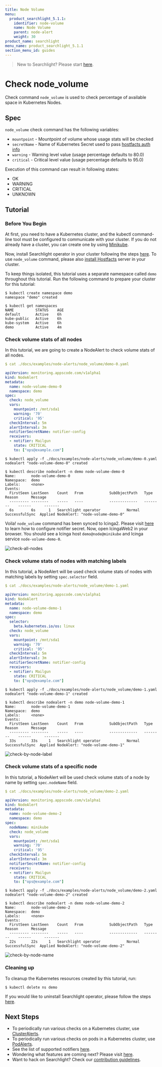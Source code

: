 ```yaml
---
title: Node Volume
menu:
  product_searchlight_5.1.1:
    identifier: node-volume
    name: Node Volume
    parent: node-alert
    weight: 30
product_name: searchlight
menu_name: product_searchlight_5.1.1
section_menu_id: guides
---
```


> New to Searchlight? Please start [here](/products/searchlight/5.1.1/concepts/README).

# Check node_volume

Check command `node_volume` is used to check percentage of available space in Kubernetes Nodes.

## Spec
`node_volume` check command has the following variables:

- `mountpoint` - Mountpoint of volume whose usage stats will be checked
- `secretName` - Name of Kubernetes Secret used to pass [hostfacts auth info](/products/searchlight/5.1.1/setup/hostfacts#create-hostfacts-secret)
- `warning` - Warning level value (usage percentage defaults to 80.0)
- `critical` - Critical level value (usage percentage defaults to 95.0)

Execution of this command can result in following states:

- OK
- WARNING
- CRITICAL
- UNKNOWN


## Tutorial

### Before You Begin
At first, you need to have a Kubernetes cluster, and the kubectl command-line tool must be configured to communicate with your cluster. If you do not already have a cluster, you can create one by using [Minikube](https://github.com/kubernetes/minikube).

Now, install Searchlight operator in your cluster following the steps [here](/products/searchlight/5.1.1/setup/install). To use `node_volume` command, please also [install Hostfacts](/products/searchlight/5.1.1/setup/hostfacts) server in your cluster.

To keep things isolated, this tutorial uses a separate namespace called `demo` throughout this tutorial. Run the following command to prepare your cluster for this tutorial:

```console
$ kubectl create namespace demo
namespace "demo" created

$ kubectl get namespaces
NAME          STATUS    AGE
default       Active    6h
kube-public   Active    6h
kube-system   Active    6h
demo          Active    4m
```

### Check volume stats of all nodes
In this tutorial, we are going to create a NodeAlert to check volume stats of all nodes.
```yaml
$ cat ./docs/examples/node-alerts/node_volume/demo-0.yaml

apiVersion: monitoring.appscode.com/v1alpha1
kind: NodeAlert
metadata:
  name: node-volume-demo-0
  namespace: demo
spec:
  check: node_volume
  vars:
    mountpoint: /mnt/sda1
    warning: '70'
    critical: '95'
  checkInterval: 5m
  alertInterval: 3m
  notifierSecretName: notifier-config
  receivers:
  - notifier: Mailgun
    state: CRITICAL
    to: ["ops@example.com"]
```
```console
$ kubectl apply -f ./docs/examples/node-alerts/node_volume/demo-0.yaml
nodealert "node-volume-demo-0" created

$ kubectl describe nodealert -n demo node-volume-demo-0
Name:		node-volume-demo-0
Namespace:	demo
Labels:		<none>
Events:
  FirstSeen	LastSeen	Count	From			SubObjectPath	Type		Reason		Message
  ---------	--------	-----	----			-------------	--------	------		-------
  6s		6s		1	Searchlight operator			Normal		SuccessfulSync	Applied NodeAlert: "node-volume-demo-0"
```

Voila! `node_volume` command has been synced to Icinga2. Please visit [here](/products/searchlight/5.1.1/guides/notifiers) to learn how to configure notifier secret. Now, open IcingaWeb2 in your browser. You should see a Icinga host `demo@node@minikube` and Icinga service `node-volume-demo-0`.

![check-all-nodes](/products/searchlight/5.1.1/images/node-alerts/node_volume/demo-0.png)


### Check volume stats of nodes with matching labels
In this tutorial, a NodeAlert will be used check volume stats of nodes with matching labels by setting `spec.selector` field.

```yaml
$ cat ./docs/examples/node-alerts/node_volume/demo-1.yaml

apiVersion: monitoring.appscode.com/v1alpha1
kind: NodeAlert
metadata:
  name: node-volume-demo-1
  namespace: demo
spec:
  selector:
    beta.kubernetes.io/os: linux
  check: node_volume
  vars:
    mountpoint: /mnt/sda1
    warning: '70'
    critical: '95'
  checkInterval: 5m
  alertInterval: 3m
  notifierSecretName: notifier-config
  receivers:
  - notifier: Mailgun
    state: CRITICAL
    to: ["ops@example.com"]
```
```console
$ kubectl apply -f ./docs/examples/node-alerts/node_volume/demo-1.yaml
nodealert "node-volume-demo-1" created

$ kubectl describe nodealert -n demo node-volume-demo-1
Name:		node-volume-demo-1
Namespace:	demo
Labels:		<none>
Events:
  FirstSeen	LastSeen	Count	From			SubObjectPath	Type		Reason		Message
  ---------	--------	-----	----			-------------	--------	------		-------
  33s		33s		1	Searchlight operator			Normal		SuccessfulSync	Applied NodeAlert: "node-volume-demo-1"
```
![check-by-node-label](/products/searchlight/5.1.1/images/node-alerts/node_volume/demo-1.png)


### Check volume stats of a specific node
In this tutorial, a NodeAlert will be used check volume stats of a node by name by setting `spec.nodeName` field.

```yaml
$ cat ./docs/examples/node-alerts/node_volume/demo-2.yaml

apiVersion: monitoring.appscode.com/v1alpha1
kind: NodeAlert
metadata:
  name: node-volume-demo-2
  namespace: demo
spec:
  nodeName: minikube
  check: node_volume
  vars:
    mountpoint: /mnt/sda1
    warning: '70'
    critical: '95'
  checkInterval: 5m
  alertInterval: 3m
  notifierSecretName: notifier-config
  receivers:
  - notifier: Mailgun
    state: CRITICAL
    to: ["ops@example.com"]
```

```console
$ kubectl apply -f ./docs/examples/node-alerts/node_volume/demo-2.yaml
nodealert "node-volume-demo-2" created

$ kubectl describe nodealert -n demo node-volume-demo-2
Name:		node-volume-demo-2
Namespace:	demo
Labels:		<none>
Events:
  FirstSeen	LastSeen	Count	From			SubObjectPath	Type		Reason		Message
  ---------	--------	-----	----			-------------	--------	------		-------
  22s		22s		1	Searchlight operator			Normal		SuccessfulSync	Applied NodeAlert: "node-volume-demo-2"
```
![check-by-node-name](/products/searchlight/5.1.1/images/node-alerts/node_volume/demo-2.png)


### Cleaning up
To cleanup the Kubernetes resources created by this tutorial, run:
```console
$ kubectl delete ns demo
```

If you would like to uninstall Searchlight operator, please follow the steps [here](/products/searchlight/5.1.1/setup/uninstall).


## Next Steps
 - To periodically run various checks on a Kubernetes cluster, use [ClusterAlerts](/products/searchlight/5.1.1/concepts/alert-types/cluster-alert).
 - To periodically run various checks on pods in a Kubernetes cluster, use [PodAlerts](/products/searchlight/5.1.1/concepts/alert-types/pod-alert).
 - See the list of supported notifiers [here](/products/searchlight/5.1.1/guides/notifiers).
 - Wondering what features are coming next? Please visit [here](/products/searchlight/5.1.1/roadmap).
 - Want to hack on Searchlight? Check our [contribution guidelines](/products/searchlight/5.1.1/CONTRIBUTING).
